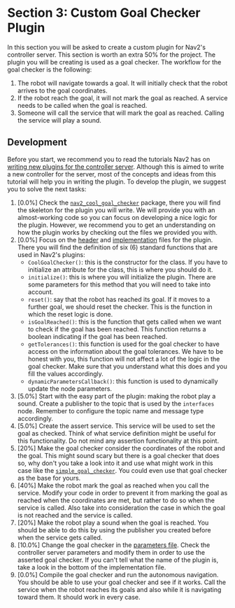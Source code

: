 # Section 3: Custom Goal Checker Plugin
In this section you will be asked to create a custom plugin for Nav2's controller server. This section is worth an extra 50% for the project. The plugin you will be creating is used as a goal checker. The workflow for the goal checker is the following:
1. The robot will navigate towards a goal. It will initially check that the robot arrives to the goal coordinates.
1. If the robot reach the goal, it will not mark the goal as reached. A service needs to be called when the goal is reached.
1. Someone will call the service that will mark the goal as reached. Calling the service will play a sound.

## Development
Before you start, we recommend you to read the tutorials Nav2 has on [writing new plugins for the controller server](https://navigation.ros.org/plugin_tutorials/docs/writing_new_nav2controller_plugin.html). Although this is aimed to write a new controller for the server, most of the concepts and ideas from this tutorial will help you in writing the plugin. To develop the plugin, we suggest you to solve the next tasks:


1. [0.0%] Check the [`nav2_cool_goal_checker`](../rover/ros2/src/nav2_cool_goal_checker/) package, there you will find the skeleton for the plugin you will write. We will provide you with an almost-working code so you can focus on developing a nice logic for the plugin. However, we recommend you to get an understanding on how the plugin works by checking out the files we provided you with.
1. [0.0%] Focus on the [header](../rover/ros2/src/nav2_cool_goal_checker/include/nav2_cool_goal_checker/plugins/nav2_cool_goal_checker.hpp) and [implementation](../rover/ros2/src/nav2_cool_goal_checker/plugins/nav2_cool_goal_checker.cpp) files for the plugin. There you will find the definition of six (6) standard functions that are used in Nav2's plugins:
    - `CoolGoalChecker()`: this is the constructor for the class. If you have to initialize an attribute for the class, this is where you should do it.
    - `initialize()`: this is where you will initialize the plugin. There are some parameters for this method that you will need to take into account.
    - `reset()`: say that the robot has reached its goal. If it moves to a further goal, we should reset the checker. This is the function in which the reset logic is done.
    - `isGoalReached()`: this is the function that gets called when we want to check if the goal has been reached. This function returns a boolean indicating if the goal has been reached.
    - `getTolerances()`: this function is used for the goal checker to have access on the information about the goal tolerances. We have to be honest with you, this function will not affect a lot of the logic in the goal checker. Make sure that you understand what this does and you fill the values accordingly.
    - `dynamicParametersCallback()`: this function is used to dynamically update the node parameters.
1. [5.0%] Start with the easy part of the plugin: making the robot play a sound. Create a publisher to the topic that is used by the `interfaces` node. Remember to configure the topic name and message type accordingly.
1. [5.0%] Create the assert service. This service will be used to set the goal as checked. Think of what service definition might be useful for this functionality. Do not mind any assertion functionality at this point.
1. [20%] Make the goal checker consider the coordinates of the robot and the goal. This might sound scary but there is a goal checker that does so, why don't you take a look into it and use what might work in this case like the [`simple_goal_checker`](https://github.com/ros-planning/navigation2/blob/main/nav2_controller/include/nav2_controller/plugins/simple_goal_checker.hpp). You could even use that goal checker as the base for yours.
1. [40%] Make the robot mark the goal as reached when you call the service. Modify your code in order to prevent it from marking the goal as reached when the coordinates are met, but rather to do so when the service is called. Also take into consideration the case in which the goal is not reached and the service is called.
1. [20%] Make the robot play a sound when the goal is reached. You should be able to do this by using the publisher you created before when the service gets called.
1. [10.0%] Change the goal checker in the [parameters file](../rover/ros2/src/tb_bringup/params/tb_params.yaml). Check the controller server parameters and modify them in order to use the asserted goal checker. If you can't tell what the name of the plugin is, take a look in the bottom of the implementation file. 
1. [0.0%] Compile the goal checker and run the autonomous navigation. You should be able to use your goal checker and see if it works. Call the service when the robot reaches its goals and also while it is navigating toward them. It should work in every case.